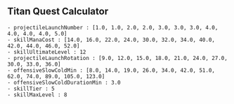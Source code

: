 ## Titan Quest Calculator

    - projectileLaunchNumber : [1.0, 1.0, 2.0, 2.0, 3.0, 3.0, 3.0, 4.0, 4.0, 4.0, 4.0, 5.0]
    - skillManaCost : [14.0, 16.0, 22.0, 24.0, 30.0, 32.0, 34.0, 40.0, 42.0, 44.0, 46.0, 52.0]
    - skillUltimateLevel : 12
    - projectileLaunchRotation : [9.0, 12.0, 15.0, 18.0, 21.0, 24.0, 27.0, 30.0, 33.0, 36.0]
    - offensiveSlowColdMin : [8.0, 14.0, 19.0, 26.0, 34.0, 42.0, 51.0, 62.0, 74.0, 89.0, 105.0, 123.0]
    - offensiveSlowColdDurationMin : 3.0
    - skillTier : 5
    - skillMaxLevel : 8
